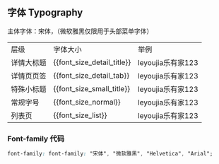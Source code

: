 <script>
  import bus from '../../bus'
  const varMap = [
    '$--font-size-extra-large',
    '$--font-size-large',
    '$--font-size-medium',
    '$--font-size-base',
    '$--font-size-small',
    '$--font-size-extra-small', 
    '$--font_size-detail-title',
    '$--font-size-detail-tab',
    '$--font-size-small-title',
    '$--font-size-normal',
    '$--font-size-list'
  ]
  const original = {
    'font_size_extra_large': '20px',
    'font_size_large': '18px',
    'font_size_medium': '16px',
    'font_size_base': '14px',
    'font_size_small': '13px',
    'font_size_extra_small': '12px',

    'font_size_detail_title': '16px',
    'font_size_detail_tab': '15px',
    'font_size_small_title': '14px',
    'font_size_normal': '13px',
    'font_size_list': '12px'
  }
  export default {
    created() {
      bus.$on('user-theme-config-update', this.setGlobal)
    },
    mounted() {
      this.setGlobal()
    },
    methods: {
      tintColor(color, tint) {
        return tintColor(color, tint)
      },
      setGlobal() {
        if (window.userThemeConfig) {
          this.global = window.userThemeConfig.global
        }
      }
    },
    data() {
      return {
        global: {},
        'font_size_extra_large': '',
        'font_size_large': '',
        'font_size_medium': '',
        'font_size_base': '',
        'font_size_small': '',
        'font_size_extra_small': '',

        'font_size_detail_title': '',
        'font_size_detail_tab': '',
        'font_size_small_title': '',
        'font_size_normal': '',
        'font_size_list': ''
      }
    },
    watch: {
      global: {
        immediate: true,
        handler(value) {
          varMap.forEach((v) => {
            const key = v.replace('$--', '').replace(/-/g, '_')
            if (value[v]) {
              this[key] = value[v]
            } else {
              this[key] = original[key]
            }
          })
        }
      }
    },
  }
</script>

## 字体 Typography

主体字体：宋体，（微软雅黑仅限用于头部菜单字体）

<table class="demo-typo-size">
  <tbody>
  <tr
    >
      <td>层级</td>
      <td>字体大小</td>
      <td class="color-dark-light">举例</td>
    </tr>
    <tr
    :style="{ fontSize: font_size_detail_title }"
    >
      <td>详情大标题</td>
      <td class="color-dark-light">{{font_size_detail_title}}</td>
      <td>leyoujia乐有家123</td>
    </tr>
    <tr
    :style="{ fontSize: font_size_detail_tab }"
    >
      <td>详情页页签</td>
      <td class="color-dark-light">{{font_size_detail_tab}}</td>
      <td>leyoujia乐有家123</td>
    </tr>
    <tr
    :style="{ fontSize: font_size_small_title }"
    >
      <td>特殊小标题</td>
      <td class="color-dark-light">{{font_size_small_title}}</td>
      <td>leyoujia乐有家123</td>
    </tr>
    <tr
    :style="{ fontSize: font_size_normal }"
    >
      <td>常规字号</td>
      <td class="color-dark-light">{{font_size_normal}}</td>
      <td>leyoujia乐有家123</td>
    </tr>
    <tr
    :style="{ fontSize: font_size_list }"
    >
      <td>列表页</td>
      <td class="color-dark-light">{{font_size_list}}</td>
      <td>leyoujia乐有家123</td>
    </tr>
  </tbody>
</table>

### Font-family 代码

```css
font-family: font-family: "宋体", "微软雅黑", "Helvetica", "Arial";
```
